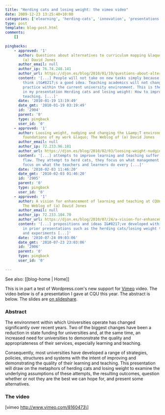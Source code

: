 ```yaml
---
title: "Herding cats and losing weight: the vimeo video"
date: 2009-12-23 13:25:40+10:00
categories: ['elearning', 'herding-cats', 'innovation', 'presentations', 'psframework', 'reflectivealignment']
type: post
template: blog-post.html
comments:
    []
    
pingbacks:
    - approved: '1'
      author: Questions about alternatives to curriculum mapping &laquo; The Weblog of
        (a) David Jones
      author_email: null
      author_ip: 76.74.248.141
      author_url: https://djon.es/blog/2010/01/19/questions-about-alternatives-to-curriculum-mapping/
      content: '[...] People will not take on new tasks simply because people outside
        think it&#8217;s a good idea. Teaching academics will not change their teaching
        practice within the current university environment. This is the core argument
        in my presentation Herding cats and losing weight: How to improve learning and
        teaching. [...]'
      date: '2010-01-19 13:19:49'
      date_gmt: '2010-01-19 03:19:49'
      id: '2904'
      parent: '0'
      type: pingback
      user_id: '0'
    - approved: '1'
      author: Loosing weight, nudging and changing the L&amp;T environment &#8211; early
        foundations of my work &laquo; The Weblog of (a) David Jones
      author_email: null
      author_ip: 72.233.96.181
      author_url: https://djon.es/blog/2010/02/03/loosing-weight-nudging-and-changing-the-lt-environment-early-foundations-of-my-work/
      content: '[...] attempts to improve learning and teaching suffer the same fundamental
        flaw. They attempt to herd cats, they focus on what management does, rather than
        focus on what the teachers and learners do every [...]'
      date: '2010-02-03 11:46:20'
      date_gmt: '2010-02-03 01:46:20'
      id: '2905'
      parent: '0'
      type: pingback
      user_id: '0'
    - approved: '1'
      author: A vision for enhancement of learning and teaching at CQUniversity &laquo;
        The Weblog of (a) David Jones
      author_email: null
      author_ip: 72.233.104.70
      author_url: https://djon.es/blog/2010/07/24/a-vision-for-enhancement-of-learning-and-teaching-at-cquniversity/
      content: '[...] propositions and ideas I&#8217;ve developed within this blog and
        in prior presentations such as the herding cats/losing weight talk and the Alternatives
        and experiments [...]'
      date: '2010-07-24 09:03:06'
      date_gmt: '2010-07-23 23:03:06'
      id: '2906'
      parent: '0'
      type: pingback
      user_id: '0'
    
---
```


See also: [[blog-home | Home]]

This is in part a test of Wordpress.com's new support for [Vimeo](http://www.vimeo.com/) video. The video below is of a presentation I gave at CQU this year. The abstract is below. The slides are [on slideshare](http://www.slideshare.net/davidj/herding-cats-and-losing-weighthow-to-improve-learning-and-teaching?src=embed).

### Abstract

The environment within which Universities operate has changed significantly over recent years. Two of the biggest changes have been a reduction in state funding for universities and, at the same time, an increased need for universities to demonstrate the quality and appropriateness of their services, especially learning and teaching.

Consequently, most universities have developed a range of strategies, policies, structures and systems with the intent of improving and demonstrating the quality of their learning and teaching. This presentation will draw on the metaphors of herding cats and losing weight to examine the underlying assumptions of these attempts, the resulting outcomes, question whether or not they are the best we can hope for, and present some alternatives.

### The video

\[vimeo http://www.vimeo.com/8160473\]